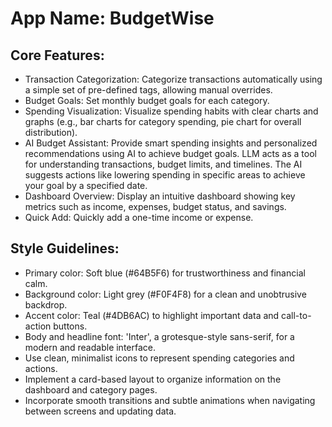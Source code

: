 # **App Name**: BudgetWise

## Core Features:

- Transaction Categorization: Categorize transactions automatically using a simple set of pre-defined tags, allowing manual overrides.
- Budget Goals: Set monthly budget goals for each category.
- Spending Visualization: Visualize spending habits with clear charts and graphs (e.g., bar charts for category spending, pie chart for overall distribution).
- AI Budget Assistant: Provide smart spending insights and personalized recommendations using AI to achieve budget goals. LLM acts as a tool for understanding transactions, budget limits, and timelines. The AI suggests actions like lowering spending in specific areas to achieve your goal by a specified date.
- Dashboard Overview: Display an intuitive dashboard showing key metrics such as income, expenses, budget status, and savings.
- Quick Add: Quickly add a one-time income or expense.

## Style Guidelines:

- Primary color: Soft blue (#64B5F6) for trustworthiness and financial calm.
- Background color: Light grey (#F0F4F8) for a clean and unobtrusive backdrop.
- Accent color: Teal (#4DB6AC) to highlight important data and call-to-action buttons.
- Body and headline font: 'Inter', a grotesque-style sans-serif, for a modern and readable interface.
- Use clean, minimalist icons to represent spending categories and actions.
- Implement a card-based layout to organize information on the dashboard and category pages.
- Incorporate smooth transitions and subtle animations when navigating between screens and updating data.